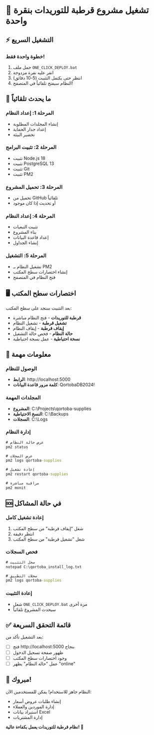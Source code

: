 # 🚀 تشغيل مشروع قرطبة للتوريدات بنقرة واحدة

## ⚡ التشغيل السريع

### خطوة واحدة فقط!
1. حمل ملف `ONE_CLICK_DEPLOY.bat`
2. انقر عليه نقرة مزدوجة
3. انتظر حتى يكتمل التثبيت (5-10 دقائق)
4. النظام سيفتح تلقائياً في المتصفح!

## 🎯 ما يحدث تلقائياً

### المرحلة 1: إعداد النظام
- إنشاء المجلدات المطلوبة
- إعداد جدار الحماية
- تحضير البيئة

### المرحلة 2: تثبيت البرامج
- تثبيت Node.js 18
- تثبيت PostgreSQL 13
- تثبيت Git
- تثبيت PM2

### المرحلة 3: تحميل المشروع
- تحميل من GitHub تلقائياً
- أو تحديث إذا كان موجود

### المرحلة 4: إعداد النظام
- تثبيت التبعيات
- بناء المشروع
- إعداد قاعدة البيانات
- إنشاء الجداول

### المرحلة 5: التشغيل
- تشغيل النظام بـ PM2
- إنشاء اختصارات سطح المكتب
- فتح النظام في المتصفح

## 🖥️ اختصارات سطح المكتب

بعد التثبيت ستجد على سطح المكتب:

- **قرطبة للتوريدات** - فتح النظام مباشرة
- **تشغيل قرطبة** - تشغيل النظام
- **إيقاف قرطبة** - إيقاف النظام
- **حالة النظام** - فحص حالة التشغيل
- **نسخة احتياطية** - عمل نسخة احتياطية

## 🔧 معلومات مهمة

### الوصول للنظام
- **الرابط**: http://localhost:5000
- **كلمة مرور قاعدة البيانات**: QortobaDB2024!

### المجلدات المهمة
- **المشروع**: C:\Projects\qortoba-supplies
- **النسخ الاحتياطية**: C:\Backups
- **السجلات**: C:\Logs

### إدارة النظام
```cmd
# عرض حالة النظام
pm2 status

# عرض السجلات
pm2 logs qortoba-supplies

# إعادة تشغيل
pm2 restart qortoba-supplies

# مراقبة مباشرة
pm2 monit
```

## 🆘 في حالة المشاكل

### إعادة تشغيل كامل
1. شغل "إيقاف قرطبة" من سطح المكتب
2. انتظر دقيقة
3. شغل "تشغيل قرطبة" من سطح المكتب

### فحص السجلات
```cmd
# سجل التثبيت
notepad C:\qortoba_install_log.txt

# سجلات التطبيق
pm2 logs qortoba-supplies
```

### إعادة التثبيت
- شغل `ONE_CLICK_DEPLOY.bat` مرة أخرى
- سيحدث المشروع تلقائياً

## ✅ قائمة التحقق السريعة

بعد التشغيل تأكد من:
- [ ] فتح http://localhost:5000 بنجاح
- [ ] ظهور صفحة تسجيل الدخول
- [ ] وجود اختصارات سطح المكتب
- [ ] عمل "حالة النظام" يظهر "online"

## 🎉 مبروك!

النظام جاهز للاستخدام! يمكن للمستخدمين الآن:
- إنشاء طلبات عروض أسعار
- إدارة الموردين والعملاء
- استيراد بيانات Excel
- إدارة المشتريات

**نظام قرطبة للتوريدات يعمل بكفاءة عالية! 🚀**